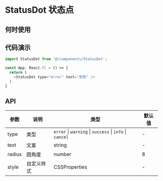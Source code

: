 # StatusDot 状态点

## 何时使用

## 代码演示

```js
import StatusDot from '@/components/StatusDot';

const App: React.FC = () => {
  return (
    <StatusDot type="error" text="失败" />
  )
}
```

## API

| 参数 | 说明 | 类型 | 默认值 |
| --- | --- | --- | --- |
| type | 类型 | `error` \| `warning` \| `success` \| `info` \| `cancel` | - |
| text | 文案 | string | - |
| radius | 圆角度 | number | 8 |
| style | 自定义样式 | CSSProperties | - |
